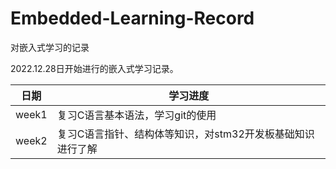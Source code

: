 # Embedded-Learning-Record
对嵌入式学习的记录

2022.12.28日开始进行的嵌入式学习记录。

| 日期  | 学习进度                         |
| ----- | -------------------------------- |
| week1| 复习C语言基本语法，学习git的使用 |
| week2 | 复习C语言指针、结构体等知识，对stm32开发板基础知识进行了解   |
